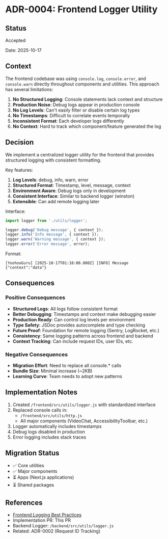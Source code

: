 # ADR-0004: Frontend Logger Utility

## Status

Accepted

Date: 2025-10-17

## Context

The frontend codebase was using `console.log`, `console.error`, and `console.warn` directly throughout components and utilities. This approach has several limitations:

1. **No Structured Logging**: Console statements lack context and structure
2. **Production Noise**: Debug logs appear in production console
3. **No Log Levels**: Can't easily filter or disable certain log types
4. **No Timestamps**: Difficult to correlate events temporally
5. **Inconsistent Format**: Each developer logs differently
6. **No Context**: Hard to track which component/feature generated the log

## Decision

We implement a centralized logger utility for the frontend that provides structured logging with consistent formatting.

Key features:
1. **Log Levels**: debug, info, warn, error
2. **Structured Format**: Timestamp, level, message, context
3. **Environment Aware**: Debug logs only in development
4. **Consistent Interface**: Similar to backend logger (winston)
5. **Extensible**: Can add remote logging later

Interface:
```javascript
import logger from './utils/logger';

logger.debug('Debug message', { context });
logger.info('Info message', { context });
logger.warn('Warning message', { context });
logger.error('Error message', error);
```

Format:
```
[YoohooGuru] [2025-10-17T01:18:00.000Z] [INFO] Message {"context":"data"}
```

## Consequences

### Positive Consequences

- **Structured Logs**: All logs follow consistent format
- **Better Debugging**: Timestamps and context make debugging easier
- **Production Ready**: Can control log levels per environment
- **Type Safety**: JSDoc provides autocomplete and type checking
- **Future Proof**: Foundation for remote logging (Sentry, LogRocket, etc.)
- **Consistency**: Same logging patterns across frontend and backend
- **Context Tracking**: Can include request IDs, user IDs, etc.

### Negative Consequences

- **Migration Effort**: Need to replace all console.* calls
- **Bundle Size**: Minimal increase (~2KB)
- **Learning Curve**: Team needs to adopt new patterns

## Implementation Notes

1. Created `/frontend/src/utils/logger.js` with standardized interface
2. Replaced console calls in:
   - `/frontend/src/utils/http.js`
   - All major components (VideoChat, AccessibilityToolbar, etc.)
3. Logger automatically includes timestamps
4. Debug logs disabled in production
5. Error logging includes stack traces

## Migration Status

- ✅ Core utilities
- ✅ Major components
- ⏳ Apps (Next.js applications)
- ⏳ Shared packages

## References

- [Frontend Logging Best Practices](https://betterstack.com/community/guides/logging/javascript/)
- Implementation PR: This PR
- Backend Logger: `/backend/src/utils/logger.js`
- Related: ADR-0002 (Request ID Tracking)

